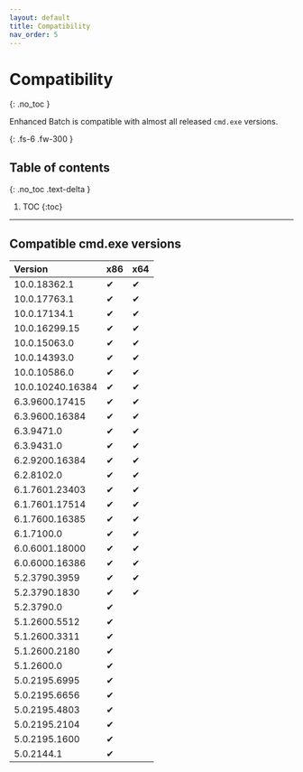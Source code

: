 ```yaml
---
layout: default
title: Compatibility
nav_order: 5
---
```


# Compatibility
{: .no_toc }

Enhanced Batch is compatible with almost all released `cmd.exe` versions.

{: .fs-6 .fw-300 }

## Table of contents
{: .no_toc .text-delta }

1. TOC
{:toc}

---


## Compatible cmd.exe versions

<div markdown="1">

| Version          | x86 | x64 |
|:-----------------|:----|:----|
| 10.0.18362.1     |  &#x2714;  |  &#x2714;  |
| 10.0.17763.1     |  &#x2714;  |  &#x2714;  |
| 10.0.17134.1     |  &#x2714;  |  &#x2714;  |
| 10.0.16299.15    |  &#x2714;  |  &#x2714;  |
| 10.0.15063.0     |  &#x2714;  |  &#x2714;  |
| 10.0.14393.0     |  &#x2714;  |  &#x2714;  |
| 10.0.10586.0     |  &#x2714;  |  &#x2714;  |
| 10.0.10240.16384 |  &#x2714;  |  &#x2714;  |
| 6.3.9600.17415   |  &#x2714;  |  &#x2714;  |
| 6.3.9600.16384   |  &#x2714;  |  &#x2714;  |
| 6.3.9471.0       |  &#x2714;  |  &#x2714;  |
| 6.3.9431.0       |  &#x2714;  |  &#x2714;  |
| 6.2.9200.16384   |  &#x2714;  |  &#x2714;  |
| 6.2.8102.0       |  &#x2714;  |  &#x2714;  |
| 6.1.7601.23403   |  &#x2714;  |  &#x2714;  |
| 6.1.7601.17514   |  &#x2714;  |  &#x2714;  |
| 6.1.7600.16385   |  &#x2714;  |  &#x2714;  |
| 6.1.7100.0       |  &#x2714;  |  &#x2714;  |
| 6.0.6001.18000   |  &#x2714;  |  &#x2714;  |
| 6.0.6000.16386   |  &#x2714;  |  &#x2714;  |
| 5.2.3790.3959    |  &#x2714;  |  &#x2714;  |
| 5.2.3790.1830    |  &#x2714;  |  &#x2714;  |
| 5.2.3790.0       |  &#x2714;  |     |
| 5.1.2600.5512    |  &#x2714;  |     |
| 5.1.2600.3311    |  &#x2714;  |     |
| 5.1.2600.2180    |  &#x2714;  |     |
| 5.1.2600.0       |  &#x2714;  |     |
| 5.0.2195.6995    |  &#x2714;  |     |
| 5.0.2195.6656    |  &#x2714;  |     |
| 5.0.2195.4803    |  &#x2714;  |     |
| 5.0.2195.2104    |  &#x2714;  |     |
| 5.0.2195.1600    |  &#x2714;  |     |
| 5.0.2144.1       |  &#x2714;  |     |

</div>

